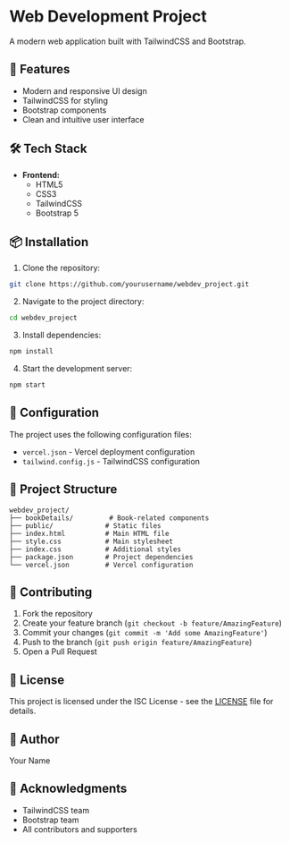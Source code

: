 # Web Development Project

A modern web application built with TailwindCSS and Bootstrap.

## 🚀 Features

- Modern and responsive UI design
- TailwindCSS for styling
- Bootstrap components
- Clean and intuitive user interface

## 🛠️ Tech Stack

- **Frontend:**
  - HTML5
  - CSS3
  - TailwindCSS
  - Bootstrap 5

## 📦 Installation

1. Clone the repository:
```bash
git clone https://github.com/yourusername/webdev_project.git
```

2. Navigate to the project directory:
```bash
cd webdev_project
```

3. Install dependencies:
```bash
npm install
```

4. Start the development server:
```bash
npm start
```

## 🔧 Configuration

The project uses the following configuration files:
- `vercel.json` - Vercel deployment configuration
- `tailwind.config.js` - TailwindCSS configuration

## 📁 Project Structure

```
webdev_project/
├── bookDetails/         # Book-related components
├── public/             # Static files
├── index.html          # Main HTML file
├── style.css           # Main stylesheet
├── index.css           # Additional styles
├── package.json        # Project dependencies
└── vercel.json         # Vercel configuration
```

## 🤝 Contributing

1. Fork the repository
2. Create your feature branch (`git checkout -b feature/AmazingFeature`)
3. Commit your changes (`git commit -m 'Add some AmazingFeature'`)
4. Push to the branch (`git push origin feature/AmazingFeature`)
5. Open a Pull Request

## 📝 License

This project is licensed under the ISC License - see the [LICENSE](LICENSE) file for details.

## 👥 Author

Your Name

## 🙏 Acknowledgments

- TailwindCSS team
- Bootstrap team
- All contributors and supporters 
